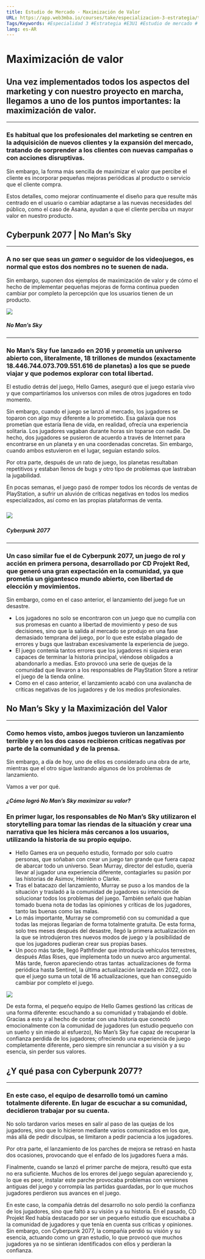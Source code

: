 ```yaml
---
title: Estudio de Mercado - Maximización de Valor
URL: https://app.web3mba.io/courses/take/especializacion-3-estrategia/texts/37493141-u1-04-estudio-de-mercado-maximizacion-de-valor
Tags/Keywords: #Especialidad 3 #Estrategia #E3U1 #Estudio de mercado #
lang: es-AR
---
```

# Maximización de valor

## Una vez implementados todos los aspectos del marketing y con nuestro proyecto en marcha, llegamos a uno de los puntos importantes: la maximización de valor.

---

### Es habitual que los profesionales del marketing se centren en la adquisición de nuevos clientes y la expansión del mercado, tratando de sorprender a los clientes con nuevas campañas o con acciones disruptivas.

Sin embargo, la forma más sencilla de maximizar el valor que percibe el cliente es incorporar pequeñas mejoras periódicas al producto o servicio que el cliente compra. 

Estos detalles, como mejorar continuamente el diseño para que resulte más centrado en el usuario o cambiar adaptarse a las nuevas necesidades del público, como el caso de Asana, ayudan a que el cliente perciba un mayor valor en nuestro producto.

  

## Cyberpunk 2077 | No Man’s Sky

---

### A no ser que seas un _gamer_ o seguidor de los videojuegos, es normal que estos dos nombres no te suenen de nada. 

Sin embargo, suponen dos ejemplos de maximización de valor y de cómo el hecho de implementar pequeñas mejoras de forma continua pueden cambiar por completo la percepción que los usuarios tienen de un producto.

  

![](https://files.cdn.thinkific.com/file_uploads/636320/images/078/409/573/Sin_ti%CC%81tulo-4-02.png)

##### No Man’s Sky

---

### No Man’s Sky fue lanzado en 2016 y prometía un universo abierto con, literalmente, 18 trillones de mundos (exactamente 18.446.744.073.709.551.616 de planetas) a los que se puede viajar y que podemos explorar con total libertad.

El estudio detrás del juego, Hello Games, aseguró que el juego estaría vivo y que compartiríamos los universos con miles de otros jugadores en todo momento. 

Sin embargo, cuando el juego se lanzó al mercado, los jugadores se toparon con algo muy diferente a lo prometido. Esa galaxia que nos prometían que estaría llena de vida, en realidad, ofrecía una experiencia solitaria. Los jugadores vagaban durante horas sin toparse con nadie. De hecho, dos jugadores se pusieron de acuerdo a través de Internet para encontrarse en un planeta y en una coordenadas concretas. Sin embargo, cuando ambos estuvieron en el lugar, seguían estando solos.

Por otra parte, después de un rato de juego, los planetas resultaban repetitivos y estaban llenos de bugs y otro tipo de problemas que lastraban la jugabilidad.

En pocas semanas, el juego pasó de romper todos los récords de ventas de PlayStation, a sufrir un aluvión de críticas negativas en todos los medios especializados, así como en las propias plataformas de venta.

###   

![](https://files.cdn.thinkific.com/file_uploads/636320/images/ce1/db1/510/Sin_ti%CC%81tulo-5_Mesa_de_trabajo_1.png)

#####   

##### Cyberpunk 2077

---

### Un caso similar fue el de Cyberpunk 2077, un juego de rol y acción en primera persona, desarrollado por CD Projekt Red, que generó una gran expectación en la comunidad, ya que prometía un gigantesco mundo abierto, con libertad de elección y movimientos.

Sin embargo, como en el caso anterior, el lanzamiento del juego fue un desastre. 

- Los jugadores no solo se encontraron con un juego que no cumplía con sus promesas en cuanto a libertad de movimiento y peso de sus decisiones, sino que la salida al mercado se produjo en una fase demasiado temprana del juego, por lo que este estaba plagado de errores y bugs que lastraban excesivamente la experiencia de juego.
- El juego contenía tantos errores que los jugadores ni siquiera eran capaces de terminar la historia principal, viéndose obligados a abandonarlo a medias. Esto provocó una serie de quejas de la comunidad que llevaron a los responsables de PlayStation Store a retirar el juego de la tienda online.
- Como en el caso anterior, el lanzamiento acabó con una avalancha de críticas negativas de los jugadores y de los medios profesionales.

###   

## No Man’s Sky y la Maximización del Valor

---

### Como hemos visto, ambos juegos tuvieron un lanzamiento terrible y en los dos casos recibieron críticas negativas por parte de la comunidad y de la prensa. 

Sin embargo, a día de hoy, uno de ellos es considerado una obra de arte, mientras que el otro sigue lastrando algunos de los problemas de lanzamiento.

Vamos a ver por qué.

  

##### ¿Cómo logró No Man’s Sky maximizar su valor?

### En primer lugar, los responsables de No Man’s Sky utilizaron el storytelling para tomar las riendas de la situación y crear una narrativa que les hiciera más cercanos a los usuarios, utilizando la historia de su propio equipo.

- Hello Games era un pequeño estudio, formado por solo cuatro personas, que soñaban con crear un juego tan grande que fuera capaz de abarcar todo un universo. Sean Murray, director del estudio, quería llevar al jugador una experiencia diferente, contagiarles su pasión por las historias de Asimov, Heinlein o Clarke. 
- Tras el batacazo del lanzamiento, Murray se puso a los mandos de la situación y trasladó a la comunidad de jugadores su intención de solucionar todos los problemas del juego. También señaló que habían tomado buena nota de todas las opiniones y críticas de los jugadores, tanto las buenas como las malas.
- Lo más importante, Murray se comprometió con su comunidad a que todas las mejoras llegarían de forma totalmente gratuita. De esta forma, solo tres meses después del desastre, llegó la primera actualización en la que se introdujeron tres nuevos modos de juego y la posibilidad de que los jugadores pudieran crear sus propias bases.
- Un poco más tarde, llegó Pathfinder que introducía vehículos terrestres, después Atlas Rises, que implementa todo un nuevo arco argumental. Más tarde, fueron apareciendo otras tantas  actualizaciones de forma periódica hasta Sentinel, la última actualización lanzada en 2022, con la que el juego suma un total de 16 actualizaciones, que han conseguido cambiar por completo el juego.

  

![](https://files.cdn.thinkific.com/file_uploads/636320/images/821/f15/05e/Sin_ti%CC%81tulo-5_Mesa_de_trabajo_1_copia.png)

  

De esta forma, el pequeño equipo de Hello Games gestionó las críticas de una forma diferente: escuchando a su comunidad y trabajando el doble. Gracias a esto y al hecho de contar con una historia que conectó emocionalmente con la comunidad de jugadores (un estudio pequeño con un sueño y sin miedo al esfuerzo), No Man’s Sky fue capaz de recuperar la confianza perdida de los jugadores; ofreciendo una experiencia de juego completamente diferente, pero siempre sin renunciar a su visión y a su esencia, sin perder sus valores.

###   

## ¿Y qué pasa con Cyberpunk 2077?

---

### En este caso, el equipo de desarrollo tomó un camino totalmente diferente. En lugar de escuchar a su comunidad, decidieron trabajar por su cuenta. 

No solo tardaron varios meses en salir al paso de las quejas de los jugadores, sino que lo hicieron mediante varios comunicados en los que, más allá de pedir disculpas, se limitaron a pedir paciencia a los jugadores.

Por otra parte, el lanzamiento de los parches de mejora se retrasó en hasta dos ocasiones, provocando que el enfado de los jugadores fuera a más.

Finalmente, cuando se lanzó el primer parche de mejora, resultó que esta no era suficiente. Muchos de los errores del juego seguían apareciendo y, lo que es peor, instalar este parche provocaba problemas con versiones antiguas del juego y corrompía las partidas guardadas, por lo que muchos jugadores perdieron sus avances en el juego.

En este caso, la compañía detrás del desarrollo no solo perdió la confianza de los jugadores, sino que faltó a su visión y a su historia. En el pasado, CD Projekt Red había destacado por ser un pequeño estudio que escuchaba a la comunidad de jugadores y que tenía en cuenta sus críticas y opiniones. Sin embargo, con Cyberpunk 2077, la compañía perdió su visión y su esencia, actuando como un gran estudio, lo que provocó que muchos jugadores ya no se sintieran identificados con ellos y perdieran la confianza.